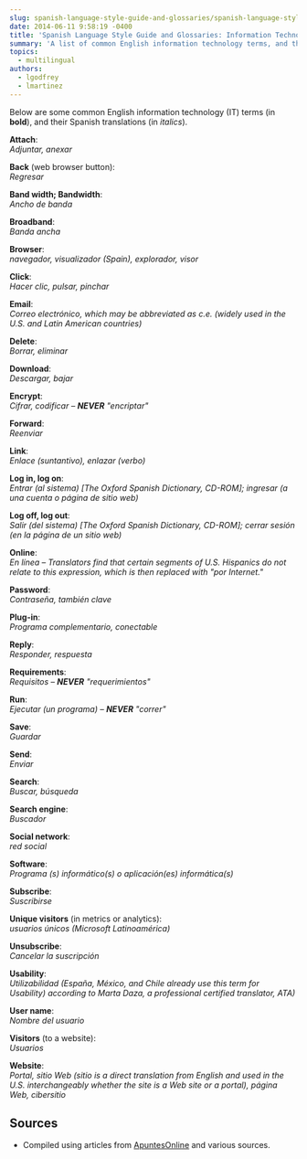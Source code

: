 ```yaml
---
slug: spanish-language-style-guide-and-glossaries/spanish-language-style-guide-glossaries-information-technology-terms
date: 2014-06-11 9:58:19 -0400
title: 'Spanish Language Style Guide and Glossaries: Information Technology Terms'
summary: 'A list of common English information technology terms, and their Spanish translations.'
topics:
  - multilingual
authors:
  - lgodfrey
  - lmartinez
---
```


Below are some common English information technology (IT) terms (in **bold**), and their Spanish translations (in _italics_).

**Attach**:<br />
_Adjuntar, anexar_

**Back** (web browser button):<br />
_Regresar_

**Band width; Bandwidth**:<br />
_Ancho de banda_

**Broadband**:<br />
_Banda ancha_

**Browser**:<br />
_navegador, visualizador (Spain), explorador, visor_

**Click**:<br />
_Hacer clic, pulsar, pinchar_

**Email**:<br />
_Correo electrónico, which may be abbreviated as c.e. (widely used in the U.S. and Latin American countries)_

**Delete**:<br />
_Borrar, eliminar_

**Download**:<br />
_Descargar, bajar_

**Encrypt**:<br />
_Cifrar, codificar – **NEVER** "encriptar"_

**Forward**:<br />
_Reenviar_

**Link**:<br />
_Enlace (suntantivo), enlazar (verbo)_

**Log in, log on**:<br />
_Entrar (al sistema) [The Oxford Spanish Dictionary, CD-ROM]; ingresar (a una cuenta o página de sitio web)_

**Log off, log out**:<br />
_Salir (del sistema) [The Oxford Spanish Dictionary, CD-ROM]; cerrar sesión (en la página de un sitio web)_

**Online**:<br />
_En línea – Translators find that certain segments of U.S. Hispanics do not relate to this expression, which is then replaced with "por Internet."_

**Password**:<br />
_Contraseña, también clave_

**Plug-in**:<br />
_Programa complementario, conectable_

**Reply**:<br />
_Responder, respuesta_

**Requirements**:<br />
_Requisitos – **NEVER** "requerimientos"_

**Run**:<br />
_Ejecutar (un programa) – **NEVER** "correr"_

**Save**:<br />
_Guardar_

**Send**:<br />
_Enviar_

**Search**:<br />
_Buscar, búsqueda_

**Search engine**:<br />
_Buscador_

**Social network**:<br />
_red social_

**Software**:<br />
_Programa (s) informático(s) o aplicación(es) informática(s)_

**Subscribe**:<br />
_Suscribirse_

**Unique visitors** (in metrics or analytics):<br />
_usuarios únicos (Microsoft Latinoamérica)_

**Unsubscribe**:<br />
_Cancelar la suscripción_

**Usability**:<br />
_Utilizabilidad (España, México, and Chile already use this term for Usability) according to Marta Daza, a professional certified translator, ATA)_

**User name**:<br />
_Nombre del usuario_

**Visitors** (to a website):<br />
_Usuarios_

**Website**:<br />
_Portal, sitio Web (sitio is a direct translation from English and used in the U.S. interchangeably whether the site is a Web site or a portal), página Web, cibersitio_

## Sources

* Compiled using articles from <a href="http://www.apuntesonline.org/">ApuntesOnline</a> and various sources.
